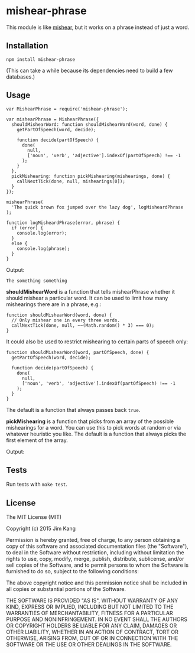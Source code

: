 mishear-phrase
==============

This module is like [mishear](https://github.com/jimkang/mishear), but it works on a phrase instead of just a word.

Installation
------------

    npm install mishear-phrase

(This can take a while because its dependencies need to build a few databases.)

Usage
-----

    var MishearPhrase = require('mishear-phrase');

    var mishearPhrase = MishearPhrase({
      shouldMishearWord: function shouldMishearWord(word, done) {
        getPartOfSpeech(word, decide);

        function decide(partOfSpeech) {
          done(
            null, 
            ['noun', 'verb', 'adjective'].indexOf(partOfSpeech) !== -1
          );
        }
      },
      pickMishearing: function pickMishearing(mishearings, done) {
        callNextTick(done, null, mishearings[0]);
      }
    });

    mishearPhrase(
      'The quick brown fox jumped over the lazy dog', logMisheardPhrase
    );

    function logMisheardPhrase(error, phrase) {
      if (error) {
        console.log(error);
      }
      else {
        console.log(phrase);
      }
    }

Output:

    The something something

**shouldMishearWord** is a function that tells mishearPhrase whether it should mishear a particular word. It can be used to limit how many mishearings there are in a phrase, e.g.:

    function shouldMishearWord(word, done) {
      // Only mishear one in every three words.
      callNextTick(done, null, ~~(Math.random() * 3) === 0);
    }

It could also be used to restrict mishearing to certain parts of speech only:

    function shouldMishearWord(word, partOfSpeech, done) {
      getPartOfSpeech(word, decide);

      function decide(partOfSpeech) {
        done(
          null, 
          ['noun', 'verb', 'adjective'].indexOf(partOfSpeech) !== -1
        );
      }
    }

The default is a function that always passes back `true`.

**pickMishearing** is a function that picks from an array of the possible mishearings for a word. You can use this to pick words at random or via whatever heuristic you like. The default is a function that always picks the first element of the array.

Output:

Tests
-----

Run tests with `make test`.

License
-------

The MIT License (MIT)

Copyright (c) 2015 Jim Kang

Permission is hereby granted, free of charge, to any person obtaining a copy
of this software and associated documentation files (the "Software"), to deal
in the Software without restriction, including without limitation the rights
to use, copy, modify, merge, publish, distribute, sublicense, and/or sell
copies of the Software, and to permit persons to whom the Software is
furnished to do so, subject to the following conditions:

The above copyright notice and this permission notice shall be included in
all copies or substantial portions of the Software.

THE SOFTWARE IS PROVIDED "AS IS", WITHOUT WARRANTY OF ANY KIND, EXPRESS OR
IMPLIED, INCLUDING BUT NOT LIMITED TO THE WARRANTIES OF MERCHANTABILITY,
FITNESS FOR A PARTICULAR PURPOSE AND NONINFRINGEMENT. IN NO EVENT SHALL THE
AUTHORS OR COPYRIGHT HOLDERS BE LIABLE FOR ANY CLAIM, DAMAGES OR OTHER
LIABILITY, WHETHER IN AN ACTION OF CONTRACT, TORT OR OTHERWISE, ARISING FROM,
OUT OF OR IN CONNECTION WITH THE SOFTWARE OR THE USE OR OTHER DEALINGS IN
THE SOFTWARE.
